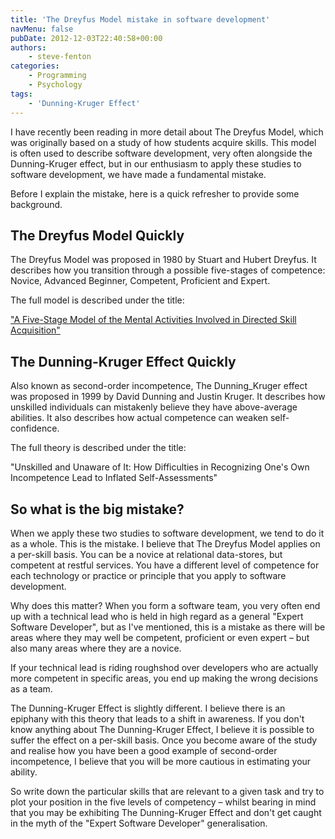 ```yaml
---
title: 'The Dreyfus Model mistake in software development'
navMenu: false
pubDate: 2012-12-03T22:40:58+00:00
authors:
    - steve-fenton
categories:
    - Programming
    - Psychology
tags:
    - 'Dunning-Kruger Effect'
---
```


I have recently been reading in more detail about The Dreyfus Model, which was originally based on a study of how students acquire skills. This model is often used to describe software development, very often alongside the Dunning-Kruger effect, but in our enthusiasm to apply these studies to software development, we have made a fundamental mistake.

Before I explain the mistake, here is a quick refresher to provide some background.

## The Dreyfus Model Quickly

The Dreyfus Model was proposed in 1980 by Stuart and Hubert Dreyfus. It describes how you transition through a possible five-stages of competence: Novice, Advanced Beginner, Competent, Proficient and Expert.

The full model is described under the title:

["A Five-Stage Model of the Mental Activities Involved in Directed Skill Acquisition"](http://www.dtic.mil/cgi-bin/GetTRDoc?AD=ADA084551&Location=U2&doc=GetTRDoc.pdf)

## The Dunning-Kruger Effect Quickly

Also known as second-order incompetence, The Dunning\_Kruger effect was proposed in 1999 by David Dunning and Justin Kruger. It describes how unskilled individuals can mistakenly believe they have above-average abilities. It also describes how actual competence can weaken self-confidence.

The full theory is described under the title:

"Unskilled and Unaware of It: How Difficulties in Recognizing One's Own Incompetence Lead to Inflated Self-Assessments"

## So what is the big mistake?

When we apply these two studies to software development, we tend to do it as a whole. This is the mistake. I believe that The Dreyfus Model applies on a per-skill basis. You can be a novice at relational data-stores, but competent at restful services. You have a different level of competence for each technology or practice or principle that you apply to software development.

Why does this matter? When you form a software team, you very often end up with a technical lead who is held in high regard as a general "Expert Software Developer", but as I've mentioned, this is a mistake as there will be areas where they may well be competent, proficient or even expert – but also many areas where they are a novice.

If your technical lead is riding roughshod over developers who are actually more competent in specific areas, you end up making the wrong decisions as a team.

The Dunning-Kruger Effect is slightly different. I believe there is an epiphany with this theory that leads to a shift in awareness. If you don't know anything about The Dunning-Kruger Effect, I believe it is possible to suffer the effect on a per-skill basis. Once you become aware of the study and realise how you have been a good example of second-order incompetence, I believe that you will be more cautious in estimating your ability.

So write down the particular skills that are relevant to a given task and try to plot your position in the five levels of competency – whilst bearing in mind that you may be exhibiting The Dunning-Kruger Effect and don't get caught in the myth of the "Expert Software Developer" generalisation.
